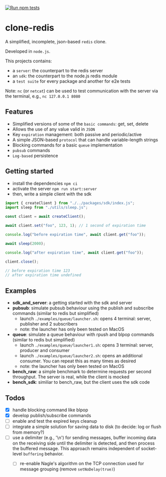 
[![Run npm tests](https://github.com/jestinbin/clone-redis/actions/workflows/run-tests.yml/badge.svg)](https://github.com/jestinbin/clone-redis/actions/workflows/run-tests.yml)

# clone-redis

A simplified, incomplete, json-based `redis` clone.

Developed in `node.js`.

This projects contains:
- a `server`: the counterpart to the redis server
- an `sdk`: the counterpart to the node.js redis module
- a `test suite` for every package and another for e2e tests

Note: `nc` (or `netcat`) can be used to test communication with the server via the terminal, e.g., `nc 127.0.0.1 8080`

## Features

- Simplified versions of some of the `basic commands`: get, set, delete
- Allows the use of any value valid in `JSON`
- Key `expiration` management: both passive and periodic/active
- A simple JSON-based `protocol` that can handle variable-length strings
- Blocking commands for a basic `queue` implementation
- `pubsub` commands
- `Log-based` persistence


## Getting started

- install the dependencies `npm ci`
- activate the server `npm run start:server`
- then, write a simple client with the sdk

```js
import { createClient } from "./../packages/sdk/index.js";
import sleep from "./utils/sleep.js";

const client = await createClient();

await client.set("foo", 123, 1); // 1 second of expiration time

console.log("before expiration time", await client.get("foo"));

await sleep(2000);

console.log("after expiration time", await client.get("foo"));

client.close();

// before expiration time 123
// after expiration time undefined
```



## Examples

- **sdk_and_server**: a getting started with the sdk and server
- **pubsub**: simulate pubsub behaviour using the publish and subscribe commands (similar to redis but simplified)
	- launch `./examples/queue/launcher.sh`: opens 4 terminal: server, publisher and 2 subscribers
	- note: the launcher has only been tested on MacOS
- **queue**: simulate a queue behaviour with rpush and blpop commands (similar to redis but simplified)
	- launch `./examples/queue/launcher1.sh`: opens 3 terminal: server, producer and consumer
	- launch `./examples/queue/launcher2.sh`: opens an additional consumer. You can repeat this as many times as desired
	- note: the launcher has only been tested on MacOS
- **bench_raw**: a simple benchmark to determine requests per second throughput. The server is real, while the client is mocked
- **bench_sdk**: similiar to bench_raw, but the client uses the sdk code



## Todos

- [x] handle blocking command like blpop
- [x] develop publish/subscribe commands
- [ ] enable and test the expired keys cleanup
- [ ] integrate a simple solution for saving data to disk (to decide: log or flush from memory?)
- [ ] use a delimiter (e.g., '\n') for sending messages, buffer incoming data on the receiving side until the delimiter is detected, and then process the buffered message. This approach remains independent of socket-level `buffering` behavior.
  - [ ] re-enable Nagle's algorithm on the TCP connection used for message grouping (remove `setNoDelay(true)`)



